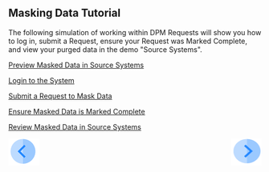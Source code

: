 ## Masking Data Tutorial

The following simulation of working within DPM Requests will show you how to log in, submit a Request, ensure your Request was Marked Complete, and view your purged data in the demo "Source Systems".

[Preview Masked Data in Source Systems](/articles/demo_project/DPM_Demo_Project/06_Purging/03_05_Purging_View_Your_Data.md)

[Login to the System](/articles/demo_project/DPM_Demo_Project/06_Purging/03_02_Purging_Login.md)

[Submit a Request to Mask Data](/articles/demo_project/DPM_Demo_Project/06_Purging/03_03_Purging_Submit_a_Request_to_Purge.md)

[Ensure Masked Data is Marked Complete](/articles/demo_project/DPM_Demo_Project/06_Purging/03_04_Purging_Ensure_Marked_Complete.md)

[Review Masked Data in Source Systems](/articles/demo_project/DPM_Demo_Project/06_Purging/03_05_Purging_View_Your_Data.md)



[![Previous](/articles/demo_project/DPM_Demo_Project/images/Previous.png)]( /articles/demo_project/DPM_Demo_Project/06_Purging/02_Purging_Data_Introduction.md)[<img align="right" width="60" height="54" src="/articles/demo_project/DPM_Demo_Project/images/Next.png">](/articles/demo_project/DPM_Demo_Project/06_Purging/03_02_Purging_Login.md)
